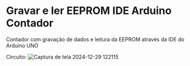 # Gravar e ler EEPROM IDE Arduino Contador
 Contador com gravação de dados e leitura da EEPROM através da IDE do Arduino UNO

 Circuito:
 ![Captura de tela 2024-12-29 122115](https://github.com/user-attachments/assets/b13e22bb-1f34-4f6c-8c76-85649073acb9)

